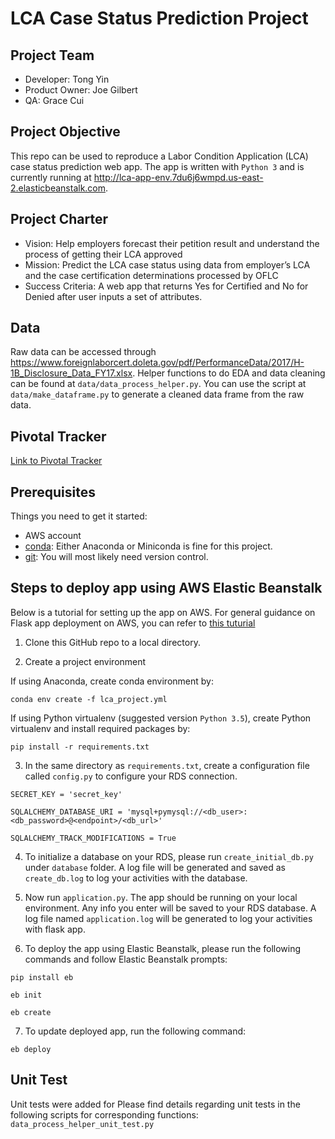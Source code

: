 # LCA Case Status Prediction Project

## Project Team
* Developer: Tong Yin
* Product Owner: Joe Gilbert
* QA: Grace Cui

## Project Objective
This repo can be used to reproduce a Labor Condition Application (LCA) case status prediction web app. The app is written with `Python 3` and is currently running at http://lca-app-env.7du6j6wmpd.us-east-2.elasticbeanstalk.com.

## Project Charter

* Vision: Help employers forecast their petition result and understand the process of getting their LCA approved
* Mission: Predict the LCA case status using data from employer’s LCA and the case certification determinations processed by OFLC
* Success Criteria: A web app that returns Yes for Certified and No for Denied after user inputs a set of attributes.

## Data
Raw data can be accessed through https://www.foreignlaborcert.doleta.gov/pdf/PerformanceData/2017/H-1B_Disclosure_Data_FY17.xlsx. Helper functions to do EDA and data cleaning can be found at `data/data_process_helper.py`. You can use the script at `data/make_dataframe.py` to generate a cleaned data frame from the raw data.

## Pivotal Tracker
[Link to Pivotal Tracker](https://www.pivotaltracker.com/n/projects/2143075)

## Prerequisites
Things you need to get it started:
* AWS account
* [conda](https://anaconda.org/): Either Anaconda or Miniconda is fine for this project.
* [git](https://git-scm.com/): You will most likely need version control.

## Steps to deploy app using AWS Elastic Beanstalk
Below is a tutorial for setting up the app on AWS. For general guidance on Flask app deployment on AWS, 
you can refer to [this tuturial](https://medium.com/@rodkey/deploying-a-flask-application-on-aws-a72daba6bb80)

1. Clone this GitHub repo to a local directory. 

2. Create a project environment

If using Anaconda, create conda environment by:

`conda env create -f lca_project.yml`

If using Python virtualenv (suggested version `Python 3.5`), create Python virtualenv and install required packages by:

`pip install -r requirements.txt`

3. In the same directory as `requirements.txt`, create a configuration file called `config.py` to configure your RDS connection.

`SECRET_KEY = 'secret_key'`

`SQLALCHEMY_DATABASE_URI = 'mysql+pymysql://<db_user>:<db_password>@<endpoint>/<db_url>'`

`SQLALCHEMY_TRACK_MODIFICATIONS = True`

4. To initialize a database on your RDS, please run `create_initial_db.py` under `database` folder. A log file will be generated and saved as `create_db.log` to log your activities with the database.

5. Now run `application.py`. The app should be running on your local environment. Any info you enter will be saved to your RDS database. A log file named `application.log` will be generated to log your activities with flask app.

6. To deploy the app using Elastic Beanstalk, please run the following commands and follow Elastic Beanstalk prompts:

`pip install eb`

`eb init`

`eb create`

7. To update deployed app, run the following command: 

`eb deploy` 

## Unit Test
Unit tests were added for Please find details regarding unit tests in the following scripts for corresponding functions:
`data_process_helper_unit_test.py`


